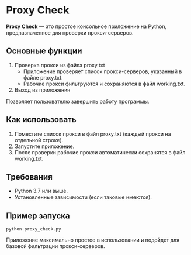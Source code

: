 # Proxy Check
**Proxy Check** — это простое консольное приложение на Python, предназначенное для проверки прокси-серверов.

## Основные функции
1. Проверка прокси из файла proxy.txt
   - Приложение проверяет список прокси-серверов, указанный в файле proxy.txt.
   - Рабочие прокси фильтруются и сохраняются в файл working.txt.
3. Выход из приложения

Позволяет пользователю завершить работу программы.

## Как использовать
1. Поместите список прокси в файл proxy.txt (каждый прокси на отдельной строке).
2. Запустите приложение.
3. После проверки рабочие прокси автоматически сохранятся в файл working.txt.

## Требования
- Python 3.7 или выше.
- Установленные зависимости (если таковые имеются).

## Пример запуска
```
python proxy_check.py  
```
Приложение максимально простое в использовании и подойдет для базовой фильтрации прокси-серверов.
